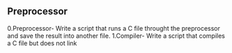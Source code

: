 ## Preprocessor
 0.Preprocessor- Write a script that runs a C file throught the preprocessor and save the result into another file.
 1.Compiler- Write a script that compiles a C file but does not link
